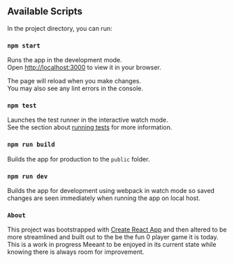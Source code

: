 
## Available Scripts

In the project directory, you can run:

### `npm start`

Runs the app in the development mode.\
Open [http://localhost:3000](http://localhost:3000) to view it in your browser.

The page will reload when you make changes.\
You may also see any lint errors in the console.

### `npm test`

Launches the test runner in the interactive watch mode.\
See the section about [running tests](https://facebook.github.io/create-react-app/docs/running-tests) for more information.

### `npm run build`

Builds the app for production to the `public` folder.

### `npm run dev`

Builds the app for development using webpack in watch mode so saved changes are seen immediately when running the app on local host.

### `About`

This project was bootstrapped with [Create React App](https://github.com/facebook/create-react-app) and then altered to be more streamlined and built out to the be the fun 0 player game it is today. This is a work in progress Meeant to be enjoyed in its current state while knowing there is always room for improvement.